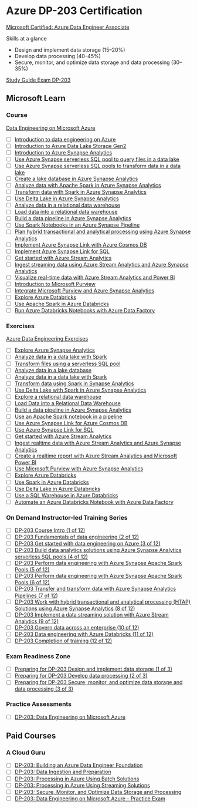 # Azure DP-203 Certification

[Microsoft Certified: Azure Data Engineer Associate](https://learn.microsoft.com/en-us/credentials/certifications/azure-data-engineer)

Skills at a glance
- Design and implement data storage (15–20%)
- Develop data processing (40–45%)
- Secure, monitor, and optimize data storage and data processing (30–35%)

[Study Guide Exam DP-203](https://learn.microsoft.com/en-us/credentials/certifications/resources/study-guides/dp-203)

## Microsoft Learn


### Course

[Data Engineering on Microsoft Azure](https://learn.microsoft.com/en-us/training/courses/dp-203t00)

- [ ] [Introduction to data engineering on Azure](https://learn.microsoft.com/en-us/training/modules/introduction-to-data-engineering-azure/)
- [ ] [Introduction to Azure Data Lake Storage Gen2](https://learn.microsoft.com/en-us/training/modules/introduction-to-azure-data-lake-storage/)
- [ ] [Introduction to Azure Synapse Analytics](https://learn.microsoft.com/en-us/training/modules/introduction-azure-synapse-analytics/)
- [ ] [Use Azure Synapse serverless SQL pool to query files in a data lake](https://learn.microsoft.com/en-us/training/modules/query-data-lake-using-azure-synapse-serverless-sql-pools/)
- [ ] [Use Azure Synapse serverless SQL pools to transform data in a data lake](https://learn.microsoft.com/en-us/training/modules/use-azure-synapse-serverless-sql-pools-for-transforming-data-lake/)
- [ ] [Create a lake database in Azure Synapse Analytics](https://learn.microsoft.com/en-us/training/modules/create-metadata-objects-azure-synapse-serverless-sql-pools/)
- [ ] [Analyze data with Apache Spark in Azure Synapse Analytics](https://learn.microsoft.com/en-us/training/modules/understand-big-data-engineering-with-apache-spark-azure-synapse-analytics/)
- [ ] [Transform data with Spark in Azure Synapse Analytics](https://learn.microsoft.com/en-us/training/modules/transform-data-spark-azure-synapse-analytics/)
- [ ] [Use Delta Lake in Azure Synapse Analytics](https://learn.microsoft.com/en-us/training/modules/use-delta-lake-azure-synapse-analytics/)
- [ ] [Analyze data in a relational data warehouse](https://learn.microsoft.com/en-us/training/modules/design-multidimensional-schema-to-optimize-analytical-workloads/)
- [ ] [Load data into a relational data warehouse](https://learn.microsoft.com/en-us/training/modules/load-optimize-data-into-relational-data-warehouse/)
- [ ] [Build a data pipeline in Azure Synapse Analytics](https://learn.microsoft.com/en-us/training/modules/build-data-pipeline-azure-synapse-analytics/)
- [ ] [Use Spark Notebooks in an Azure Synapse Pipeline](https://learn.microsoft.com/en-us/training/modules/use-spark-notebooks-azure-synapse-pipeline/)
- [ ] [Plan hybrid transactional and analytical processing using Azure Synapse Analytics](https://learn.microsoft.com/en-us/training/modules/design-hybrid-transactional-analytical-processing-using-azure-synapse-analytics/)
- [ ] [Implement Azure Synapse Link with Azure Cosmos DB](https://learn.microsoft.com/en-us/training/modules/configure-azure-synapse-link-with-azure-cosmos-db/)
- [ ] [Implement Azure Synapse Link for SQL](https://learn.microsoft.com/en-us/training/modules/implement-synapse-link-for-sql/)
- [ ] [Get started with Azure Stream Analytics](https://learn.microsoft.com/en-us/training/modules/introduction-to-data-streaming/)
- [ ] [Ingest streaming data using Azure Stream Analytics and Azure Synapse Analytics](https://learn.microsoft.com/en-us/training/modules/ingest-streaming-data-use-azure-stream-analytics-synapse/)
- [ ] [Visualize real-time data with Azure Stream Analytics and Power BI](https://learn.microsoft.com/en-us/training/modules/visualize-real-time-data-azure-stream-analytics-power-bi/)
- [ ] [Introduction to Microsoft Purview](https://learn.microsoft.com/en-us/training/modules/intro-to-microsoft-purview/)
- [ ] [Integrate Microsoft Purview and Azure Synapse Analytics](https://learn.microsoft.com/en-us/training/modules/integrate-microsoft-purview-azure-synapse-analytics/)
- [ ] [Explore Azure Databricks](https://learn.microsoft.com/en-us/training/modules/explore-azure-databricks/)
- [ ] [Use Apache Spark in Azure Databricks](https://learn.microsoft.com/en-us/training/modules/use-apache-spark-azure-databricks/)
- [ ] [Run Azure Databricks Notebooks with Azure Data Factory](https://learn.microsoft.com/en-us/training/modules/run-azure-databricks-notebooks-azure-data-factory/)

### Exercises

[Azure Data Engineering Exercises](https://microsoftlearning.github.io/dp-203-azure-data-engineer/)

- [ ] [Explore Azure Synapse Analytics](https://microsoftlearning.github.io/dp-203-azure-data-engineer/Instructions/Labs/01-Explore-Azure-Synapse.html)
- [ ] [Analyze data in a data lake with Spark](https://microsoftlearning.github.io/dp-203-azure-data-engineer/Instructions/Labs/02-Analyze-data-with-sql.html)
- [ ] [Transform files using a serverless SQL pool](https://microsoftlearning.github.io/dp-203-azure-data-engineer/Instructions/Labs/03-Transform-data-with-sql.html)
- [ ] [Analyze data in a lake database](https://microsoftlearning.github.io/dp-203-azure-data-engineer/Instructions/Labs/04-Create-a-Lake-Database.html)
- [ ] [Analyze data in a data lake with Spark](https://microsoftlearning.github.io/dp-203-azure-data-engineer/Instructions/Labs/05-Analyze-files-with-Spark.html)
- [ ] [Transform data using Spark in Synapse Analytics](https://microsoftlearning.github.io/dp-203-azure-data-engineer/Instructions/Labs/06-Transform-Data-with-Spark.html)
- [ ] [Use Delta Lake with Spark in Azure Synapse Analytics](https://microsoftlearning.github.io/dp-203-azure-data-engineer/Instructions/Labs/07-Use-delta-lake.html)
- [ ] [Explore a relational data warehouse](https://microsoftlearning.github.io/dp-203-azure-data-engineer/Instructions/Labs/08-Explore-data-warehouse.html)
- [ ] [Load Data into a Relational Data Warehouse](https://microsoftlearning.github.io/dp-203-azure-data-engineer/Instructions/Labs/09-Load-Data-into-Data-Warehouse.html)
- [ ] [Build a data pipeline in Azure Synapse Analytics](https://microsoftlearning.github.io/dp-203-azure-data-engineer/Instructions/Labs/10-Synpase-pipeline.html)
- [ ] [Use an Apache Spark notebook in a pipeline](https://microsoftlearning.github.io/dp-203-azure-data-engineer/Instructions/Labs/11-Spark-nobook-in-Synapse-Pipeline.html)
- [ ] [Use Azure Synapse Link for Azure Cosmos DB](https://microsoftlearning.github.io/dp-203-azure-data-engineer/Instructions/Labs/14-Synapselink-cosmos.html)
- [ ] [Use Azure Synapse Link for SQL](https://microsoftlearning.github.io/dp-203-azure-data-engineer/Instructions/Labs/15-Synapse-link-sql.html)
- [ ] [Get started with Azure Stream Analytics](https://microsoftlearning.github.io/dp-203-azure-data-engineer/Instructions/Labs/17-stream-analytics.html)
- [ ] [Ingest realtime data with Azure Stream Analytics and Azure Synapse Analytics](https://microsoftlearning.github.io/dp-203-azure-data-engineer/Instructions/Labs/18-Ingest-stream-synapse.html)
- [ ] [Create a realtime report with Azure Stream Analytics and Microsoft Power BI](https://microsoftlearning.github.io/dp-203-azure-data-engineer/Instructions/Labs/19-Stream-Power-BI.html)
- [ ] [Use Microsoft Purview with Azure Synapse Analytics](https://microsoftlearning.github.io/dp-203-azure-data-engineer/Instructions/Labs/22-Synapse-purview.html)
- [ ] [Explore Azure Databricks](https://microsoftlearning.github.io/dp-203-azure-data-engineer/Instructions/Labs/23-Explore-Azure-Databricks.html)
- [ ] [Use Spark in Azure Databricks](https://microsoftlearning.github.io/dp-203-azure-data-engineer/Instructions/Labs/24-Analyze-Files-in-Azure-Databricks.html)
- [ ] [Use Delta Lake in Azure Databricks](https://microsoftlearning.github.io/dp-203-azure-data-engineer/Instructions/Labs/25-Delta-lake-in-Azure-Databricks.html)
- [ ] [Use a SQL Warehouse in Azure Databricks](https://microsoftlearning.github.io/dp-203-azure-data-engineer/Instructions/Labs/26-Azure-Databricks-SQL.html)
- [ ] [Automate an Azure Databricks Notebook with Azure Data Factory](https://microsoftlearning.github.io/dp-203-azure-data-engineer/Instructions/Labs/27-Azure-Databricks-Data-Factory.html)

### On Demand Instructor-led Training Series

- [ ] [DP-203 Course Intro (1 of 12)](https://learn.microsoft.com/en-us/shows/on-demand-instructor-led-training-series/dp-203-module-01a)
- [ ] [DP-203 Fundamentals of data engineering (2 of 12)](https://learn.microsoft.com/en-us/shows/on-demand-instructor-led-training-series/dp-203-module-02a)
- [ ] [DP-203 Get started with data engineering on Azure (3 of 12)](https://learn.microsoft.com/en-us/shows/on-demand-instructor-led-training-series/dp-203-module-03a)
- [ ] [DP-203 Build data analytics solutions using Azure Synapse Analytics serverless SQL pools (4 of 12)](https://learn.microsoft.com/en-us/shows/on-demand-instructor-led-training-series/dp-203-module-04a)
- [ ] [DP-203 Perform data engineering with Azure Synapse Apache Spark Pools (5 of 12)](https://learn.microsoft.com/en-us/shows/on-demand-instructor-led-training-series/dp-203-module-05a)
- [ ] [DP-203 Perform data engineering with Azure Synapse Apache Spark Pools (6 of 12)](https://learn.microsoft.com/en-us/shows/on-demand-instructor-led-training-series/dp-203-module-06a)
- [ ] [DP-203 Transfer and transform data with Azure Synapse Analytics Pipelines (7 of 12)](https://learn.microsoft.com/en-us/shows/on-demand-instructor-led-training-series/dp-203-module-07a)
- [ ] [DP-203 Work with hybrid transactional and analytical processing (HTAP) Solutions using Azure Synapse Analytics (8 of 12)](https://learn.microsoft.com/en-us/shows/on-demand-instructor-led-training-series/dp-203-module-08a)
- [ ] [DP-203 Implement a data streaming solution with Azure Stream Analytics (9 of 12)](https://learn.microsoft.com/en-us/shows/on-demand-instructor-led-training-series/dp-203-module-09a)
- [ ] [DP-203 Govern data across an enterprise (10 of 12)](https://learn.microsoft.com/en-us/shows/on-demand-instructor-led-training-series/dp-203-module-10a)
- [ ] [DP-203 Data engineering with Azure Databricks (11 of 12)](https://learn.microsoft.com/en-us/shows/on-demand-instructor-led-training-series/dp-203-module-11a)
- [ ] [DP-203 Completion of training (12 of 12)](https://learn.microsoft.com/en-us/shows/on-demand-instructor-led-training-series/dp-203-module-12a)

### Exam Readiness Zone

- [ ] [Preparing for DP-203 Design and implement data storage (1 of 3)](https://learn.microsoft.com/en-us/shows/exam-readiness-zone/preparing-for-dp-203-design-and-implement-data-storage-1-of-3)
- [ ] [Preparing for DP-203 Develop data processing (2 of 3)](https://learn.microsoft.com/en-us/shows/exam-readiness-zone/preparing-for-dp-203-develop-data-processing-2-of-3)
- [ ] [Preparing for DP-203 Secure, monitor, and optimize data storage and data processing (3 of 3)](https://learn.microsoft.com/en-us/shows/exam-readiness-zone/preparing-for-dp-203-secure-monitor-and-optimize-data-storage-and-data-processing-3-of-3)

### Practice Assessments

- [ ] [DP-203: Data Engineering on Microsoft Azure](https://learn.microsoft.com/en-us/credentials/certifications/azure-data-engineer/practice/assessment?assessment-type=practice&assessmentId=49&practice-assessment-type=certification)

## Paid Courses

### A Cloud Guru

- [ ] [DP-203: Building an Azure Data Engineer Foundation](https://learn.acloud.guru/course/b7fef7b4-9748-4610-8257-9d42384b0c92/dashboard)
- [ ] [DP-203: Data Ingestion and Preparation](https://learn.acloud.guru/course/e445d0c7-de52-4e66-aeb2-c4db30f52ce8/dashboard)
- [ ] [DP-203: Processing in Azure Using Batch Solutions](https://learn.acloud.guru/course/9d2a14e8-2f24-4521-9b80-d6f76accfc7d/dashboard)
- [ ] [DP-203: Processing in Azure Using Streaming Solutions](https://learn.acloud.guru/course/61d69248-ed7b-47df-afc8-494882f9ff64/dashboard)
- [ ] [DP-203: Secure, Monitor, and Optimize Data Storage and Processing](https://learn.acloud.guru/course/23f297f0-f1bc-4b34-858d-fed5b07cca32/dashboard)
- [ ] [DP-203: Data Engineering on Microsoft Azure - Practice Exam](https://learn.acloud.guru/course/fcaa1755-58c1-4340-aba1-7a18327cb2b7/dashboard)
